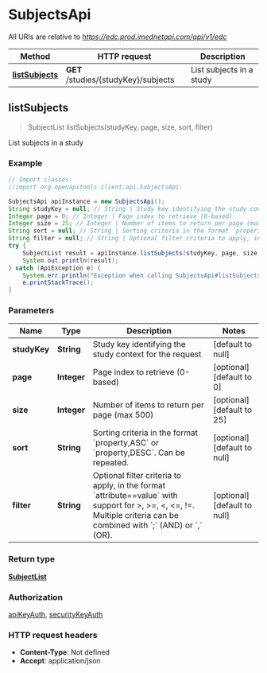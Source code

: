 # SubjectsApi

All URIs are relative to *https://edc.prod.imednetapi.com/api/v1/edc*

Method | HTTP request | Description
------------- | ------------- | -------------
[**listSubjects**](SubjectsApi.md#listSubjects) | **GET** /studies/{studyKey}/subjects | List subjects in a study



## listSubjects

> SubjectList listSubjects(studyKey, page, size, sort, filter)

List subjects in a study

### Example

```java
// Import classes:
//import org.openapitools.client.api.SubjectsApi;

SubjectsApi apiInstance = new SubjectsApi();
String studyKey = null; // String | Study key identifying the study context for the request
Integer page = 0; // Integer | Page index to retrieve (0-based)
Integer size = 25; // Integer | Number of items to return per page (max 500)
String sort = null; // String | Sorting criteria in the format `property,ASC` or `property,DESC`. Can be repeated.
String filter = null; // String | Optional filter criteria to apply, in the format `attribute==value` with support for >, >=, <, <=, !=. Multiple criteria can be combined with `;` (AND) or `,` (OR).
try {
    SubjectList result = apiInstance.listSubjects(studyKey, page, size, sort, filter);
    System.out.println(result);
} catch (ApiException e) {
    System.err.println("Exception when calling SubjectsApi#listSubjects");
    e.printStackTrace();
}
```

### Parameters


Name | Type | Description  | Notes
------------- | ------------- | ------------- | -------------
 **studyKey** | **String**| Study key identifying the study context for the request | [default to null]
 **page** | **Integer**| Page index to retrieve (0-based) | [optional] [default to 0]
 **size** | **Integer**| Number of items to return per page (max 500) | [optional] [default to 25]
 **sort** | **String**| Sorting criteria in the format &#x60;property,ASC&#x60; or &#x60;property,DESC&#x60;. Can be repeated. | [optional] [default to null]
 **filter** | **String**| Optional filter criteria to apply, in the format &#x60;attribute&#x3D;&#x3D;value&#x60; with support for &gt;, &gt;&#x3D;, &lt;, &lt;&#x3D;, !&#x3D;. Multiple criteria can be combined with &#x60;;&#x60; (AND) or &#x60;,&#x60; (OR). | [optional] [default to null]

### Return type

[**SubjectList**](SubjectList.md)

### Authorization

[apiKeyAuth](../README.md#apiKeyAuth), [securityKeyAuth](../README.md#securityKeyAuth)

### HTTP request headers

- **Content-Type**: Not defined
- **Accept**: application/json

